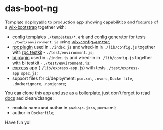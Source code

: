 # das-boot-ng

Template deployable to production app showing capabilities and features of a [wix-bootstrap](../wix-bootstrap-ng) together with:
 - config templates `./templates/*.erb` and config generator for tests `./test/environment.js` using [wix-config-emitter](../../config/wix-config-emitter);
 - [rpc plugin](../wix-bootstrap-rpc) used in `./index.js` and wired-in in `./lib/config.js` together with [rpc testkit](../../rpc/wix-rpc-testkit) - `./test/environment.js`;
 - [bi plugin](../wix-bootstrap-bi) used in `./index.js` and wired-in in `./lib/config.js` together with [bi testkit](../../bi/wix-bi-node-testkit) - `./test/environment.js`;
 - [express](http://expressjs.com/) app (`./lib/express-app.js`) with tests `./test/express-app.spec.js`;
 - support files for ci/deployment: `pom.xml`, `.nvmrc`, `Dockerfile`, `.dockerignore`, `.npmignore`;

You can clone this app and use as a boilerplate, just don't forget to read [docs](..) and clean/change:
 - module name and author in `package.json`, pom.xml;
 - author in `Dockerfile`;
 
Have fun yo!
